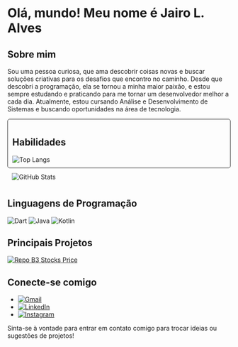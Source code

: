 # Olá, mundo! Meu nome é Jairo L. Alves

## Sobre mim
Sou uma pessoa curiosa, que ama descobrir coisas novas e buscar soluções criativas para os desafios que encontro no caminho. Desde que descobri a programação, ela se tornou a minha maior paixão, e estou sempre estudando e praticando para me tornar um desenvolvedor melhor a cada dia. Atualmente, estou cursando Análise e Desenvolvimento de Sistemas e buscando oportunidades na área de tecnologia.



<div style="display: flex;
    flex-wrap: wrap;
    justify-content: space-between;
    gap: 1px;">
  <div style="flex: 1;
    min-width: 300px;
    max-width: 500px;
    border: 1px solid #2b2b2b;
    padding: 10px;
    border-radius: 5px;">
    <h2>Habilidades</h2>
    <img src="https://github-readme-stats-git-masterrstaa-rickstaa.vercel.app/api/top-langs/?username=jairoLAlves&theme=react" alt="Top Langs">
  </div>

  <div style="flex: 1;
    min-width: 300px;
    max-width: 500px;
    padding: 10px;
    border-radius: 5px;">
    <img src="https://github-readme-stats.vercel.app/api?username=jairoLalves&theme=react" alt="GitHub Stats">
  </div>
</div>

## Linguagens de Programação
![Dart](https://img.shields.io/badge/Dart-000?style=for-the-badge&logo=Dart)
![Java](https://img.shields.io/badge/Java-000?style=for-the-badge&logo=Java)
![Kotlin](https://img.shields.io/badge/Kotlin-000?style=for-the-badge&logo=Kotlin)

## Principais Projetos
[![Repo B3 Stocks Price](https://github-readme-stats.vercel.app/api/pin/?username=jairoLAlves&repo=b3-stocks-price&bg_color=000&border_color=30A3DC&show_icons=true&icon_color=30A3DC&title_color=E94D5F&text_color=FFF)](https://github.com/jairoLAlves/b3-stocks-price)

## Conecte-se comigo
- [![Gmail](https://img.shields.io/badge/-Gmail-c14438?style=flat&logo=Gmail&logoColor=white)](mailto:jairoauves8@gmail.com)
- [![LinkedIn](https://img.shields.io/badge/-LinkedIn-blue?style=flat&logo=Linkedin&logoColor=white)](https://www.linkedin.com/in/jairo-laranjeira-alves-69a921221/)
- [![Instagram](https://img.shields.io/badge/-Instagram-bc2a8d?style=flat&logo=Instagram&logoColor=white)](https://www.instagram.com/jairo_l_alves/)

Sinta-se à vontade para entrar em contato comigo para trocar ideias ou sugestões de projetos!

